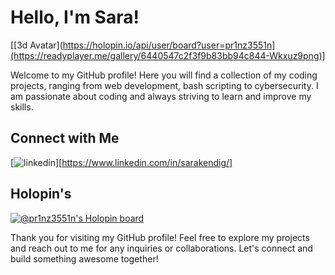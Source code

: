 # Hello, I'm Sara!

[[3d Avatar](https://holopin.io/api/user/board?user=pr1nz3551n](https://readyplayer.me/gallery/6440547c2f3f9b83bb94c844-Wkxuz9png)]


Welcome to my GitHub profile! Here you will find a collection of my coding projects, ranging from web development, bash scripting to cybersecurity. I am passionate about coding and always striving to learn and improve my skills.

## Connect with Me

[![linkedin](https://github.com/shikhar1020jais1/Git-Social/blob/master/Icons/LinkedIn.png (LinkedIn))][https://www.linkedin.com/in/sarakendig/]



## Holopin's
[![@pr1nz3551n's Holopin board](https://holopin.io/api/user/board?user=pr1nz3551n)](https://holopin.io/@pr1nz3551n)


Thank you for visiting my GitHub profile! Feel free to explore my projects and reach out to me for any inquiries or collaborations. Let's connect and build something awesome together!
